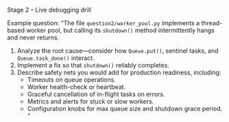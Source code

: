 Stage 2 – Live debugging drill

Example question:
“The file `question2/worker_pool.py` implements a thread-based worker pool, but calling its `shutdown()` method intermittently hangs and never returns.
  1. Analyze the root cause—consider how `Queue.put()`, sentinel tasks, and `Queue.task_done()` interact.
  2. Implement a fix so that `shutdown()` reliably completes.
  3. Describe safety nets you would add for production readiness, including:
     - Timeouts on queue operations.
     - Worker health-check or heartbeat.
     - Graceful cancellation of in-flight tasks on errors.
     - Metrics and alerts for stuck or slow workers.
     - Configuration knobs for max queue size and shutdown grace period.
”